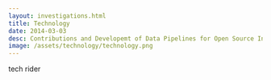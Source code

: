```yaml
---
layout: investigations.html
title: Technology
date: 2014-03-03
desc: Contributions and Developemt of Data Pipelines for Open Source Investigations
image: /assets/technology/technology.png
---
```


tech rider
